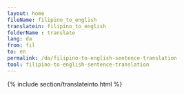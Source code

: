 ```yaml
---
layout: home
fileName: filipino_to_english
translatein: filipino_to_english
folderName : translate
lang: da
from: fil
to: en
permalink: /da/filipino-to-english-sentence-translation
tool: filipino-to-english-sentence-translation
---
```

{% include section/translateinto.html %}